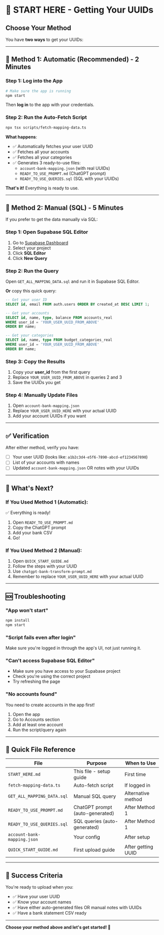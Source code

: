 # 🚀 START HERE - Getting Your UUIDs

## Choose Your Method

You have **two ways** to get your UUIDs:

---

## 🎯 **Method 1: Automatic (Recommended)** - 2 Minutes

### Step 1: Log into the App
```bash
# Make sure the app is running
npm start
```

Then **log in** to the app with your credentials.

### Step 2: Run the Auto-Fetch Script
```bash
npx tsx scripts/fetch-mapping-data.ts
```

**What happens**:
- ✅ Automatically fetches your user UUID
- ✅ Fetches all your accounts
- ✅ Fetches all your categories
- ✅ Generates 3 ready-to-use files:
  - `account-bank-mapping.json` (with real UUIDs)
  - `READY_TO_USE_PROMPT.md` (ChatGPT prompt)
  - `READY_TO_USE_QUERIES.sql` (SQL with your UUIDs)

**That's it!** Everything is ready to use.

---

## 🔧 **Method 2: Manual (SQL)** - 5 Minutes

If you prefer to get the data manually via SQL:

### Step 1: Open Supabase SQL Editor

1. Go to [Supabase Dashboard](https://supabase.com/dashboard)
2. Select your project
3. Click **SQL Editor**
4. Click **New Query**

### Step 2: Run the Query

Open `GET_ALL_MAPPING_DATA.sql` and run it in Supabase SQL Editor.

**Or** copy this quick query:

```sql
-- Get your user ID
SELECT id, email FROM auth.users ORDER BY created_at DESC LIMIT 1;

-- Get your accounts
SELECT id, name, type, balance FROM accounts_real 
WHERE user_id = 'YOUR_USER_UUID_FROM_ABOVE'
ORDER BY name;

-- Get your categories  
SELECT id, name, type FROM budget_categories_real
WHERE user_id = 'YOUR_USER_UUID_FROM_ABOVE'
ORDER BY name;
```

### Step 3: Copy the Results

1. Copy your **user_id** from the first query
2. Replace `YOUR_USER_UUID_FROM_ABOVE` in queries 2 and 3
3. Save the UUIDs you get

### Step 4: Manually Update Files

1. Open `account-bank-mapping.json`
2. Replace `YOUR_USER_UUID_HERE` with your actual UUID
3. Add your account UUIDs if you want

---

## ✅ Verification

After either method, verify you have:

- [ ] Your user UUID (looks like: `a1b2c3d4-e5f6-7890-abcd-ef1234567890`)
- [ ] List of your accounts with names
- [ ] Updated `account-bank-mapping.json` OR notes with your UUIDs

---

## 🎯 What's Next?

### If You Used Method 1 (Automatic):
✅ Everything is ready!
1. Open `READY_TO_USE_PROMPT.md`
2. Copy the ChatGPT prompt
3. Add your bank CSV
4. Go!

### If You Used Method 2 (Manual):
1. Open `QUICK_START_GUIDE.md`
2. Follow the steps with your UUID
3. Use `chatgpt-bank-transform-prompt.md`
4. Remember to replace `YOUR_USER_UUID_HERE` with your actual UUID

---

## 🆘 Troubleshooting

### "App won't start"
```bash
npm install
npm start
```

### "Script fails even after login"
Make sure you're logged in through the app's UI, not just running it.

### "Can't access Supabase SQL Editor"
- Make sure you have access to your Supabase project
- Check you're using the correct project
- Try refreshing the page

### "No accounts found"
You need to create accounts in the app first!
1. Open the app
2. Go to Accounts section
3. Add at least one account
4. Run the script/query again

---

## 📁 Quick File Reference

| File | Purpose | When to Use |
|------|---------|-------------|
| `START_HERE.md` | This file - setup guide | First time |
| `fetch-mapping-data.ts` | Auto-fetch script | If logged in |
| `GET_ALL_MAPPING_DATA.sql` | Manual SQL query | Alternative method |
| `READY_TO_USE_PROMPT.md` | ChatGPT prompt (auto-generated) | After Method 1 |
| `READY_TO_USE_QUERIES.sql` | SQL queries (auto-generated) | After Method 1 |
| `account-bank-mapping.json` | Your config | After setup |
| `QUICK_START_GUIDE.md` | First upload guide | After getting UUID |

---

## 🎉 Success Criteria

You're ready to upload when you:
- ✅ Have your user UUID
- ✅ Know your account names
- ✅ Have either auto-generated files OR manual notes with UUIDs
- ✅ Have a bank statement CSV ready

---

**Choose your method above and let's get started! 🚀**

